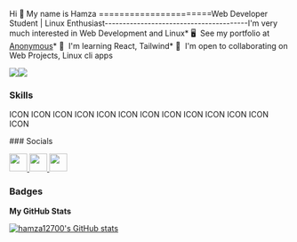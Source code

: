 Hi 👋 My name is Hamza
======================Web Developer Student | Linux Enthusiast----------------------------------------I'm very much interested in Web Development and Linux* 🖥️  See my portfolio at [Anonymous](http://hamza12700.github.io/Anonymous)* 🧠  I'm learning React, Tailwind* 🤝  I'm open to collaborating on Web Projects, Linux cli apps

<a href="https://www.github.com/hamza12700" target="_blank" rel="noreferrer"><img
src="https://img.shields.io/github/followers/hamza12700?logo=github&style=for-the-badge&color=0891b2&labelColor=1c1917" /></a><a href="https://www.x.com/Hamza_Rash1d" target="_blank" rel="noreferrer"><img
src="https://img.shields.io/twitter/follow/Hamza_Rash1d?logo=twitter&style=for-the-badge&color=0891b2&labelColor=1c1917"/></a>

### Skills


<p align="left">
ICON ICON ICON ICON ICON ICON ICON ICON ICON ICON ICON ICON ICON </p>
### Socials<p align="left"> <a href="https://discord.com/users/hamza12700" target="_blank" rel="noreferrer"> <picture> <source media="(prefers-color-scheme: dark)" srcset="undefined" /> <source media="(prefers-color-scheme: light)" srcset="https://raw.githubusercontent.com/danielcranney/readme-generator/main/public/icons/socials/discord.svg" /> <img src="https://raw.githubusercontent.com/danielcranney/readme-generator/main/public/icons/socials/discord.svg" width="32" height="32" /> </picture> </a> <a href="https://www.github.com/hamza12700" target="_blank" rel="noreferrer"> <picture> <source media="(prefers-color-scheme: dark)" srcset="https://raw.githubusercontent.com/danielcranney/readme-generator/main/public/icons/socials/github-dark.svg" /> <source media="(prefers-color-scheme: light)" srcset="https://raw.githubusercontent.com/danielcranney/readme-generator/main/public/icons/socials/github.svg" /> <img src="https://raw.githubusercontent.com/danielcranney/readme-generator/main/public/icons/socials/github.svg" width="32" height="32" /> </picture> </a> <a href="https://www.x.com/Hamza_Rash1d" target="_blank" rel="noreferrer"> <picture> <source media="(prefers-color-scheme: dark)" srcset="https://raw.githubusercontent.com/danielcranney/readme-generator/main/public/icons/socials/twitter-dark.svg" /> <source media="(prefers-color-scheme: light)" srcset="https://raw.githubusercontent.com/danielcranney/readme-generator/main/public/icons/socials/twitter.svg" /> <img src="https://raw.githubusercontent.com/danielcranney/readme-generator/main/public/icons/socials/twitter.svg" width="32" height="32" /> </picture> </a></p>

### Badges

<b>My GitHub Stats</b>

<a href="http://www.github.com/hamza12700"><img src="https://github-readme-stats.vercel.app/api?username=hamza12700&show_icons=true&hide=&count_private=true&title_color=0891b2&text_color=ffffff&icon_color=0891b2&bg_color=1c1917&hide_border=true&show_icons=true" alt="hamza12700's GitHub stats" /></a>
